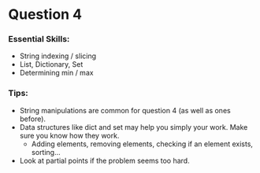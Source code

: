 # Question 4

### Essential Skills:

- String indexing / slicing
- List, Dictionary, Set
- Determining min / max

### Tips:

- String manipulations are common for question 4 (as well as ones before).
- Data structures like dict and set may help you simply your work. Make sure you know how they work.
  - Adding elements, removing elements, checking if an element exists, sorting...
- Look at partial points if the problem seems too hard.